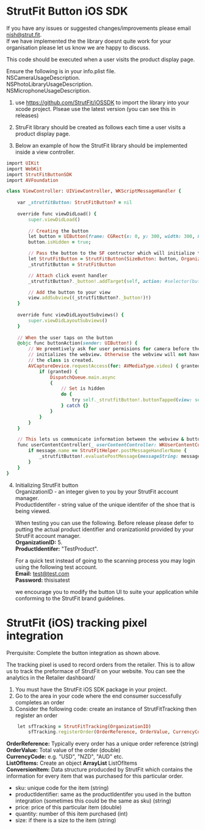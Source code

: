 # StrutFit Button iOS SDK

If you have any issues or suggested changes/improvements please email nish@strut.fit.   
If we have implemented the the library doesnt quite work for your organisation please let us know we are happy to discuss.

This code should be executed when a user visits the product display page.

Ensure the following is in your info.plist file.   
NSCameraUsageDescription.   
NSPhotoLibraryUsageDescription.   
NSMicrophoneUsageDescription.   

1. use https://github.com/StrutFit/iOSSDK to import the library into your xcode project. Plseae use the latest version (you can see this in releases)
2. StruFit library should be created as follows each time a user visits a product display page.  

4. Below an example of how the StrutFit library should be implemented inside a view controller.
   
```ruby  
import UIKit
import WebKit
import StrutFitButtonSDK
import AVFoundation

class ViewController: UIViewController, WKScriptMessageHandler {
    
    var _strutfitButton: StrutFitButton? = nil
    
    override func viewDidLoad() {
        super.viewDidLoad()
        
        // Creating the button
        let button = UIButton(frame: CGRect(x: 0, y: 300, width: 300, height: 50))
        button.isHidden = true;

        // Pass the button to the SF contructor which will initialize the button
        let StrutFitButton = StrutFitButton(SizeButton: button, OrganizationId: 5, ProductIdentifier: "TestProduct", BackgroundColor: UIColor.gray)
        _strutfitButton = StrutFitButton

        // Attach click event handler
        _strutfitButton?._button!.addTarget(self, action: #selector(buttonAction), for: .touchUpInside)

        // Add the button to your view
        view.addSubview((_strutfitButton?._button!)!)
    }
    
    override func viewDidLayoutSubviews() {
        super.viewDidLayoutSubviews()
    }
    
    // When the user taps on the button
    @objc func buttonAction(sender: UIButton!) {
        // We preemtively ask for user permisions for camera before the button
        // initializes the webview. Otherwise the webview will not have access once
        // the class is created.
        AVCaptureDevice.requestAccess(for: AVMediaType.video) { granted in
            if (granted) {
                DispatchQueue.main.async
                {
                    // Set is hidden
                    do {
                        try self._strutfitButton!.buttonTapped(view: self.view, controller: self)
                    } catch {}
                }
            }
        }
    }

    // This lets us communicate information between the webview & button
    func userContentController(_ userContentController: WKUserContentController, didReceive message: WKScriptMessage) {
        if message.name == StrutFitHelper.postMessageHandlerName {
            _strutfitButton!.evaluatePostMessage(messageString: message.body as! String)
        }
    }
}
```

4. Initializing StrutFit button  
	OrganizationID - an integer given to you by your StrutFit account manager.  
	ProductIdentifer  - string value of the unique identifer of the shoe that is being viewed.  

	When testing you can use the following. 
  	Before release please defer to putting the actual product identifier and oranizationId provided by your StrutFit account manager.   
	**OrganizationID:** 5.   
	**ProductIdentifer:** "TestProduct".  

	For a quick test instead of going to the scanning process you may login using the following test account.   
	**Email:** test@test.com    
	**Password:** thisisatest    

	we encourage you to modify the button UI to suite your application while conforming to the StrutFit brand guidelines.
 
# StrutFit (iOS) tracking pixel integration
Prerquisite: Complete the button integration as shown above.

The tracking pixel is used to record orders from the retailer. This is to allow us to track the preformace of StrutFit on your website.
You can see the analytics in the Retailer dashboard/

1. You must have the StrutFit iOS SDK package in your project.
2. Go to the area in your code where the end consumer successfully completes an order
3. Consider the following code: create an instance of StrutFitTracking then register an order

```ruby
	let sfTracking = StrutFitTracking(OrganizationID)
        sfTracking.registerOrder(OrderReference, OrderValue, CurrencyCode, ListOfItems);
```
**OrderReference:** Typically every order has a unique order reference (string)  
**OrderValue:** Total value of the order (double)  
**CurrencyCode:** e.g. "USD", "NZD", "AUD" etc.  
**ListOfItems:** Create an object **ArrayList<ConversionItem>** ListOfItems  
**ConversionItem:** Data structure producded by StrutFit which contains the information for every item that was purchased for this particular order.  
* sku: unique code for the item (string)  
* productIdentifier: same as the productIdentifer you used in the button integration (sometimes this could be the same as sku) (string)  
* price: price of this particular item (double)  
* quantity: number of this item purchased (int)  
* size: if there is a size to the item (string)	
